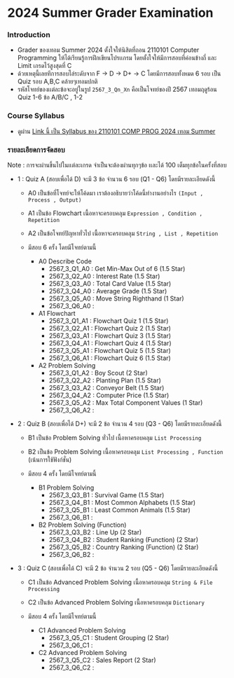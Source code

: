 # 2024 Summer Grader Examination

### Introduction
- Grader ของเทอม Summer 2024 ตั้งใจให้นิสิตที่ถอน 2110101 Computer Programming ให้ได้เรียนรู้การฝึกเขียนโปรเเกรม โดยตั้งใจให้มีการสอบที่ค่อนข้างถี่ และ Limit เกรดไว้สูงสุดที่ C
- ด้วยเหตุนี้เลยทีการสอบไล่ระดับจาก F -> D -> D+ -> C โดยมีการสอบทั้งหมด 6 รอบ เป็น Quiz รอบ A,B,C คล้ายๆเทอมปกติ
- รหัสโจทย์ของเเต่ละข้อจะอยู่ในรูป `2567_3_Qn_Xn` คือเป็นโจทย์ของปี 2567 เทอมฤดูร้อน Quiz 1-6 ข้อ A/B/C , 1-2

### Course Syllabus
- ดูผ่าน [Link นี้ เป็น Syllabus ของ 2110101 COMP PROG 2024 เทอม Summer](https://mycourseville-default.s3.ap-southeast-1.amazonaws.com/useruploaded_course_files/2024_3/67592/materials/Course_Syllabus_Summer_2024-5207-17490034127137.pdf)

### รายละเอียดการจัดสอบ
Note : การจะผ่านขึ้นไปในเเต่ละเกรด จำเป็นจะต้องผ่านทุกๆข้อ เเละได้ 100 เต็มทุกข้อในครั้งที่สอบ
- 1 : Quiz A (สอบเพื่อได้ D) จะมี 3 ข้อ จำนวน 6 รอบ (Q1 - Q6) โดยมีรายละเอียดดังนี้
  - A0 เป็นข้อที่โจทย์จะให้โค้ดมา เราต้องอธิบายว่าโค้ดนี้ทำงานอย่างไร `(Input , Process , Output)`
  - A1 เป็นข้อ Flowchart เนื้อหาจะครอบคลุม `Expression , Condition , Repetition`
  - A2 เป็นข้อโจทย์ปัญหาทั่วไป เนื้อหาจะครอบคลุม `String , List , Repetition`
 
  - มีสอบ 6 ครั้ง โดยมีโจทย์ตามนี้
    - A0 Describe Code
      - 2567_3_Q1_A0 : Get Min-Max Out of 6 (1.5 Star)
      - 2567_3_Q2_A0 : Interest Rate (1.5 Star)
      - 2567_3_Q3_A0 : Total Card Value (1.5 Star)
      - 2567_3_Q4_A0 : Average Grade (1.5 Star)
      - 2567_3_Q5_A0 : Move String Righthand (1 Star)
      - 2567_3_Q6_A0 : 
    - A1 Flowchart
      - 2567_3_Q1_A1 : Flowchart Quiz 1 (1.5 Star)
      - 2567_3_Q2_A1 : Flowchart Quiz 2 (1.5 Star)
      - 2567_3_Q3_A1 : Flowchart Quiz 3 (1.5 Star)
      - 2567_3_Q4_A1 : Flowchart Quiz 4 (1.5 Star)
      - 2567_3_Q5_A1 : Flowchart Quiz 5 (1.5 Star)
      - 2567_3_Q6_A1 : Flowchart Quiz 6 (1.5 Star)
    - A2 Problem Solving
      - 2567_3_Q1_A2 : Boy Scout (2 Star)
      - 2567_3_Q2_A2 : Planting Plan (1.5 Star)
      - 2567_3_Q3_A2 : Conveyor Belt (1.5 Star)
      - 2567_3_Q4_A2 : Computer Price (1.5 Star)
      - 2567_3_Q5_A2 : Max Total Component Values (1 Star)
      - 2567_3_Q6_A2 :
      
- 2 : Quiz B (สอบเพื่อได้ D+) จะมี 2 ข้อ จำนวน 4 รอบ (Q3 - Q6) โดยมีรายละเอียดดังนี้
  - B1 เป็นข้อ Problem Solving ทั่วไป เนื้อหาครอบคลุม `List Processing`
  - B2 เป็นข้อ Problem Solving เนื้อหาครอบคลุม `List Processing , Function` (เน้นการใช้ฟังก์ชั่น)
 
  - มีสอบ 4 ครั้ง โดยมีโจทย์ตามนี้
    - B1 Problem Solving
      - 2567_3_Q3_B1 : Survival Game (1.5 Star)
      - 2567_3_Q4_B1 : Most Common Alphabets (1.5 Star)
      - 2567_3_Q5_B1 : Least Common Animals (1.5 Star)
      - 2567_3_Q6_B1 : 
    - B2 Problem Solving (Function)
      - 2567_3_Q3_B2 : Line Up (2 Star)
      - 2567_3_Q4_B2 : Student Ranking (Function) (2 Star)
      - 2567_3_Q5_B2 : Country Ranking (Function) (2 Star)
      - 2567_3_Q6_B2 :
     
- 3 : Quiz C (สอบเพื่อได้ C) จะมี 2 ข้อ จำนวน 2 รอบ (Q5 - Q6) โดยมีรายละเอียดดังนี้
  - C1 เป็นข้อ Advanced Problem Solving เนื้อหาครอบคลุม `String & File Processing`
  - C2 เป็นข้อ Advanced Problem Solving เนื้อหาครอบคลุม `Dictionary`
 
  - มีสอบ 4 ครั้ง โดยมีโจทย์ตามนี้
    - C1 Advanced Problem Solving
      - 2567_3_Q5_C1 : Student Grouping (2 Star)
      - 2567_3_Q6_C1 : 
    - C2 Advanced Problem Solving
      - 2567_3_Q5_C2 : Sales Report (2 Star)
      - 2567_3_Q6_C2 : 
